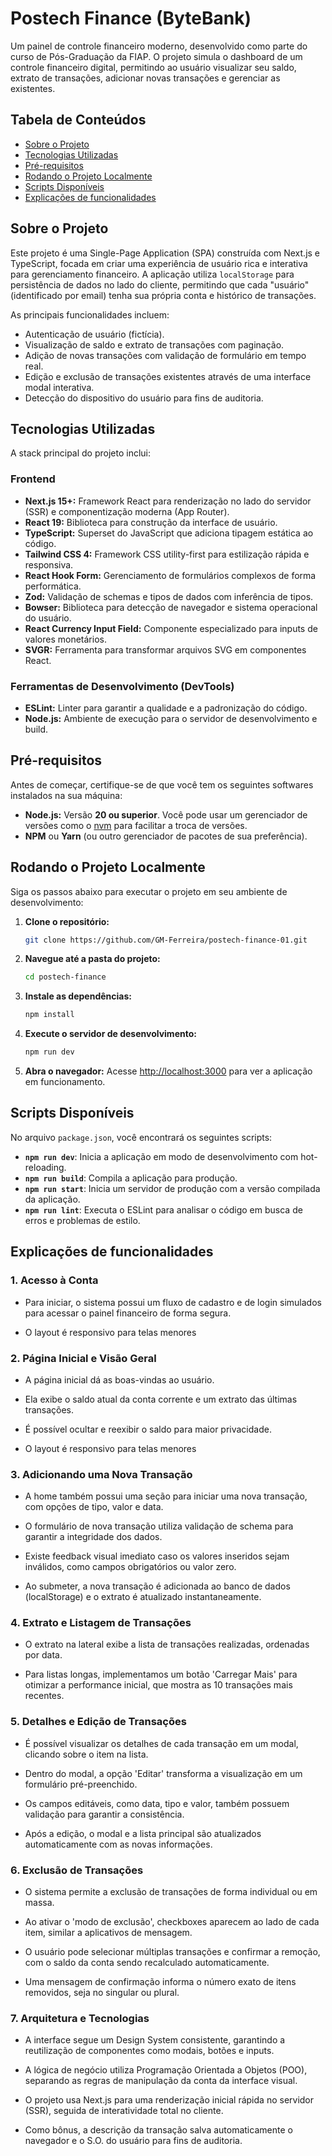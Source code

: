 # Postech Finance (ByteBank)

Um painel de controle financeiro moderno, desenvolvido como parte do curso de Pós-Graduação da FIAP. O projeto simula o dashboard de um controle financeiro digital, permitindo ao usuário visualizar seu saldo, extrato de transações, adicionar novas transações e gerenciar as existentes.

## Tabela de Conteúdos

- [Sobre o Projeto](#sobre-o-projeto)
- [Tecnologias Utilizadas](#tecnologias-utilizadas)
- [Pré-requisitos](#pré-requisitos)
- [Rodando o Projeto Localmente](#rodando-o-projeto-localmente)
- [Scripts Disponíveis](#scripts-disponíveis)
- [Explicações de funcionalidades](#explicações-de-funcionalidades)

## Sobre o Projeto

Este projeto é uma Single-Page Application (SPA) construída com Next.js e TypeScript, focada em criar uma experiência de usuário rica e interativa para gerenciamento financeiro. A aplicação utiliza `localStorage` para persistência de dados no lado do cliente, permitindo que cada "usuário" (identificado por email) tenha sua própria conta e histórico de transações.

As principais funcionalidades incluem:

- Autenticação de usuário (fictícia).
- Visualização de saldo e extrato de transações com paginação.
- Adição de novas transações com validação de formulário em tempo real.
- Edição e exclusão de transações existentes através de uma interface modal interativa.
- Detecção do dispositivo do usuário para fins de auditoria.

## Tecnologias Utilizadas

A stack principal do projeto inclui:

### Frontend

- **Next.js 15+:** Framework React para renderização no lado do servidor (SSR) e componentização moderna (App Router).
- **React 19:** Biblioteca para construção da interface de usuário.
- **TypeScript:** Superset do JavaScript que adiciona tipagem estática ao código.
- **Tailwind CSS 4:** Framework CSS utility-first para estilização rápida e responsiva.
- **React Hook Form:** Gerenciamento de formulários complexos de forma performática.
- **Zod:** Validação de schemas e tipos de dados com inferência de tipos.
- **Bowser:** Biblioteca para detecção de navegador e sistema operacional do usuário.
- **React Currency Input Field:** Componente especializado para inputs de valores monetários.
- **SVGR:** Ferramenta para transformar arquivos SVG em componentes React.

### Ferramentas de Desenvolvimento (DevTools)

- **ESLint:** Linter para garantir a qualidade e a padronização do código.
- **Node.js:** Ambiente de execução para o servidor de desenvolvimento e build.

## Pré-requisitos

Antes de começar, certifique-se de que você tem os seguintes softwares instalados na sua máquina:

- **Node.js:** Versão **20 ou superior**. Você pode usar um gerenciador de versões como o [nvm](https://github.com/nvm-sh/nvm) para facilitar a troca de versões.
- **NPM** ou **Yarn** (ou outro gerenciador de pacotes de sua preferência).

## Rodando o Projeto Localmente

Siga os passos abaixo para executar o projeto em seu ambiente de desenvolvimento:

1. **Clone o repositório:**

    ```bash
    git clone https://github.com/GM-Ferreira/postech-finance-01.git
    ```

2. **Navegue até a pasta do projeto:**

    ```bash
    cd postech-finance
    ```

3. **Instale as dependências:**

    ```bash
    npm install
    ```

4. **Execute o servidor de desenvolvimento:**

    ```bash
    npm run dev
    ```

5. **Abra o navegador:**
    Acesse [http://localhost:3000](http://localhost:3000) para ver a aplicação em funcionamento.

## Scripts Disponíveis

No arquivo `package.json`, você encontrará os seguintes scripts:

- **`npm run dev`**: Inicia a aplicação em modo de desenvolvimento com hot-reloading.
- **`npm run build`**: Compila a aplicação para produção.
- **`npm run start`**: Inicia um servidor de produção com a versão compilada da aplicação.
- **`npm run lint`**: Executa o ESLint para analisar o código em busca de erros e problemas de estilo.

## Explicações de funcionalidades

### 1. Acesso à Conta

- Para iniciar, o sistema possui um fluxo de cadastro e de login simulados para acessar o painel financeiro de forma segura.

- O layout é responsivo para telas menores

### 2. Página Inicial e Visão Geral

- A página inicial dá as boas-vindas ao usuário.

- Ela exibe o saldo atual da conta corrente e um extrato das últimas transações.

- É possível ocultar e reexibir o saldo para maior privacidade.

- O layout é responsivo para telas menores

### 3. Adicionando uma Nova Transação

- A home também possui uma seção para iniciar uma nova transação, com opções de tipo, valor e data.

- O formulário de nova transação utiliza validação de schema para garantir a integridade dos dados.

- Existe feedback visual imediato caso os valores inseridos sejam inválidos, como campos obrigatórios ou valor zero.

- Ao submeter, a nova transação é adicionada ao banco de dados (localStorage) e o extrato é atualizado instantaneamente.

### 4. Extrato e Listagem de Transações

- O extrato na lateral exibe a lista de transações realizadas, ordenadas por data.

- Para listas longas, implementamos um botão 'Carregar Mais' para otimizar a performance inicial, que mostra as 10 transações mais recentes.

### 5. Detalhes e Edição de Transações

- É possível visualizar os detalhes de cada transação em um modal, clicando sobre o item na lista.

- Dentro do modal, a opção 'Editar' transforma a visualização em um formulário pré-preenchido.

- Os campos editáveis, como data, tipo e valor, também possuem validação para garantir a consistência.

- Após a edição, o modal e a lista principal são atualizados automaticamente com as novas informações.

### 6. Exclusão de Transações

- O sistema permite a exclusão de transações de forma individual ou em massa.

- Ao ativar o 'modo de exclusão', checkboxes aparecem ao lado de cada item, similar a aplicativos de mensagem.

- O usuário pode selecionar múltiplas transações e confirmar a remoção, com o saldo da conta sendo recalculado automaticamente.

- Uma mensagem de confirmação informa o número exato de itens removidos, seja no singular ou plural.

### 7. Arquitetura e Tecnologias

- A interface segue um Design System consistente, garantindo a reutilização de componentes como modais, botões e inputs.

- A lógica de negócio utiliza Programação Orientada a Objetos (POO), separando as regras de manipulação da conta da interface visual.

- O projeto usa Next.js para uma renderização inicial rápida no servidor (SSR), seguida de interatividade total no cliente.

- Como bônus, a descrição da transação salva automaticamente o navegador e o S.O. do usuário para fins de auditoria.
